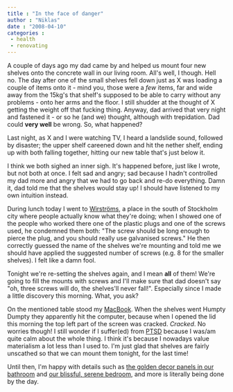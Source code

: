 ```yaml
---
title : "In the face of danger"
author : "Niklas"
date : "2008-04-10"
categories : 
 - health
 - renovating
---
```


A couple of days ago my dad came by and helped us mount four new shelves onto the concrete wall in our living room. All's well, I though. Hell no. The day after one of the small shelves fell down just as X was loading a couple of items onto it - mind you, those were a _few_ items, far and wide away from the 15kg's that shelf's supposed to be able to carry without any problems - onto her arms and the floor. I still shudder at the thought of X getting the weight off that fucking thing. Anyway, dad arrived that very night and fastened it - or so he (and we) thought, although with trepidation. Dad could **very well** be wrong. So, what happened?

Last night, as X and I were watching TV, I heard a landslide sound, followed by disaster; the upper shelf careened down and hit the nether shelf, ending up with both falling together, hitting our new table that's just below it.

I think we both sighed an inner sigh. It's happened before, just like I wrote, but not both at once. I felt sad and angry; sad because I hadn't controlled my dad more and angry that we had to go back and re-do everything. Damn it, dad told me that the shelves would stay up! I should have listened to my own intuition instead.

During lunch today I went to [Wirströms](http://www.wirstroms.se), a place in the south of Stockholm city where people actually know what they're doing; when I showed one of the people who worked there one of the plastic plugs and one of the screws used, he condemned them both: "The screw should be long enough to pierce the plug, and you should really use galvanised screws." He then correctly guessed the name of the shelves we're mounting and told me we should have applied the suggested number of screws (e.g. 8 for the smaller shelves). I felt like a damn fool.

Tonight we're re-setting the shelves again, and I mean **all** of them! We're going to fill the mounts with screws and I'll make sure that dad doesn't say "oh, three screws will do, the shelves'll never fall!". Especially since I made a little discovery this morning. What, you ask?

On the mentioned table stood my [MacBook](http://apple.com/macbook). When the shelves went Humpty Dumpty they apparently hit the computer, because when I opened the lid this morning the top left part of the screen was cracked. _Cracked_. No worries though! I still wonder if I suffer(ed) from [PTSD](http://en.wikipedia.org/wiki/Post-traumatic_stress_disorder) because I was/am quite calm about the whole thing. I think it's because I nowadays value materialism a lot less than I used to. I'm just glad that shelves are fairly unscathed so that we can mount them tonight, for the last time!

Until then, I'm happy with details such as [the golden decor panels in our bathroom](http://www.flickr.com/photos/cyndamoore/2399917839/) and [our blissful, serene bedroom](http://www.flickr.com/photos/cyndamoore/2399929167/), and more is literally being done by the day.
